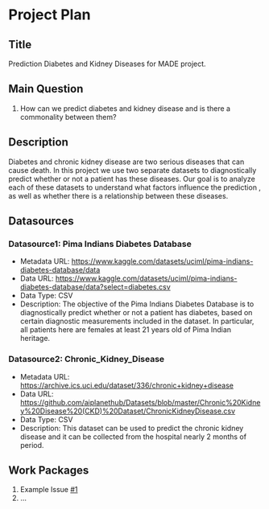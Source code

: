 # Project Plan

## Title
<!-- Give your project a short title. -->
Prediction Diabetes and Kidney Diseases for MADE project.

## Main Question

<!-- Think about one main question you want to answer based on the data. -->
1. How can we predict diabetes and kidney disease and is there a commonality between them?

## Description

<!-- Describe your data science project in max. 200 words. Consider writing about why and how you attempt it. -->

 Diabetes and chronic kidney disease are two serious diseases that can cause death. In this project we use two separate datasets to diagnostically predict whether or not a patient has these diseases. 
 Our goal is to analyze each of these datasets to understand what factors influence the prediction , as well as whether there is a relationship between these diseases.


## Datasources


<!-- Describe each datasources you plan to use in a section. Use the prefic "DatasourceX" where X is the id of the datasource. -->

### Datasource1: Pima Indians Diabetes Database


* Metadata URL: https://www.kaggle.com/datasets/uciml/pima-indians-diabetes-database/data
* Data URL: https://www.kaggle.com/datasets/uciml/pima-indians-diabetes-database/data?select=diabetes.csv
* Data Type: CSV
* Description: The objective of the Pima Indians Diabetes Database is to diagnostically predict whether or not a patient has diabetes, based on  certain diagnostic measurements included in the dataset. In particular, all patients here are females at least 21 years old of Pima Indian heritage.

### Datasource2: Chronic_Kidney_Disease


* Metadata URL: https://archive.ics.uci.edu/dataset/336/chronic+kidney+disease
* Data URL: https://github.com/aiplanethub/Datasets/blob/master/Chronic%20Kidney%20Disease%20(CKD)%20Dataset/ChronicKidneyDisease.csv
* Data Type: CSV
* Description: This dataset can be used to predict the chronic kidney disease and it can be collected from the hospital nearly 2 months of period.

## Work Packages

<!-- List of work packages ordered sequentially, each pointing to an issue with more details. -->

1. Example Issue [#1][i1]
2. ...

[i1]: https://github.com/jvalue/made-template/issues/1
